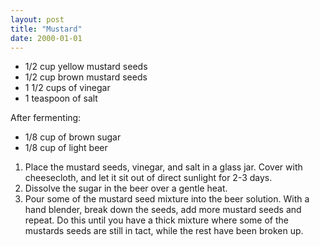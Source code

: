 ```yaml
---
layout: post
title: "Mustard"
date: 2000-01-01
---
```


- 1/2 cup yellow mustard seeds
- 1/2 cup brown mustard seeds
- 1 1/2 cups of vinegar
- 1 teaspoon of salt

After fermenting:

- 1/8 cup of brown sugar
- 1/8 cup of light beer

1. Place the mustard seeds, vinegar, and salt in a glass jar. Cover with cheesecloth, and let it sit out of direct sunlight for 2-3 days.
2. Dissolve the sugar in the beer over a gentle heat.
3. Pour some of the mustard seed mixture into the beer solution. With a hand blender, break down the seeds, add more mustard seeds and repeat. Do this until you have a thick mixture where some of the mustards seeds are still in tact, while the rest have been broken up.